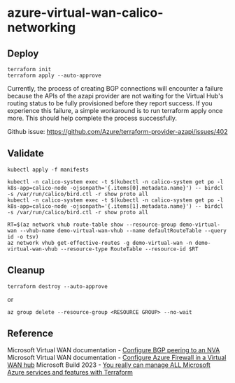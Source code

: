 # azure-virtual-wan-calico-networking

## Deploy 

```
terraform init
terraform apply --auto-approve
```

Currently, the process of creating BGP connections will encounter a failure because the APIs of the azapi provider are not waiting for the Virtual Hub's routing status to be fully provisioned before they report success. If you experience this failure, a simple workaround is to run terraform apply once more. This should help complete the process successfully.

Github issue: https://github.com/Azure/terraform-provider-azapi/issues/402

## Validate

```
kubectl apply -f manifests
```

```
kubectl -n calico-system exec -t $(kubectl -n calico-system get po -l k8s-app=calico-node -ojsonpath='{.items[0].metadata.name}') -- birdcl -s /var/run/calico/bird.ctl -r show proto all
kubectl -n calico-system exec -t $(kubectl -n calico-system get po -l k8s-app=calico-node -ojsonpath='{.items[1].metadata.name}') -- birdcl -s /var/run/calico/bird.ctl -r show proto all
```

```
RT=$(az network vhub route-table show --resource-group demo-virtual-wan --vhub-name demo-virtual-wan-vhub --name defaultRouteTable --query id -o tsv)
az network vhub get-effective-routes -g demo-virtual-wan -n demo-virtual-wan-vhub --resource-type RouteTable --resource-id $RT
```

## Cleanup

```
terraform destroy --auto-approve
```

or

```
az group delete --resource-group <RESOURCE GROUP> --no-wait
```

## Reference

Microsoft Virtual WAN documentation - [Configure BGP peering to an NVA](https://learn.microsoft.com/en-us/azure/virtual-wan/create-bgp-peering-hub-portal)
Microsoft Virtual WAN documentation - [Configure Azure Firewall in a Virtual WAN hub](https://learn.microsoft.com/en-us/azure/virtual-wan/howto-firewall)
Microsoft Build 2023 - [You really can manage ALL Microsoft Azure services and features with Terraform](https://www.youtube.com/watch?v=CTFyjN7zvHg)
